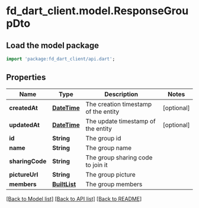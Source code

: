 # fd_dart_client.model.ResponseGroupDto

## Load the model package
```dart
import 'package:fd_dart_client/api.dart';
```

## Properties
Name | Type | Description | Notes
------------ | ------------- | ------------- | -------------
**createdAt** | [**DateTime**](DateTime.md) | The creation timestamp of the entity | [optional] 
**updatedAt** | [**DateTime**](DateTime.md) | The update timestamp of the entity | [optional] 
**id** | **String** | The group id | 
**name** | **String** | The group name | 
**sharingCode** | **String** | The group sharing code to join it | 
**pictureUrl** | **String** | The group picture | 
**members** | [**BuiltList<ResponseGroupMemberDto>**](ResponseGroupMemberDto.md) | The group members | 

[[Back to Model list]](../README.md#documentation-for-models) [[Back to API list]](../README.md#documentation-for-api-endpoints) [[Back to README]](../README.md)


